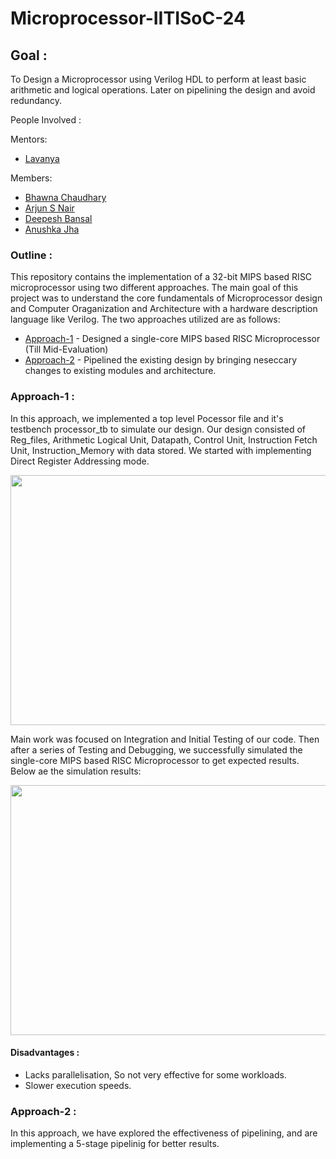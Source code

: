 # Microprocessor-IITISoC-24

## Goal :
To Design a Microprocessor using Verilog HDL to perform at least basic arithmetic and logical operations. Later on pipelining the design and avoid redundancy. 

People Involved :

Mentors:
- [Lavanya](https://github.com/SaiLLV) 

Members:
<br>
- [Bhawna Chaudhary](https://github.com/WebWizard104)
- [Arjun S Nair](https://github.com/arjun-593)
- [Deepesh Bansal](https://github.com/DeepeshBansal)
- [Anushka Jha](https://github.com/jhaanushka)

### Outline :
This repository contains the implementation of a 32-bit MIPS based RISC microprocessor using two different approaches. The main goal of this project was to understand the core fundamentals of Microprocessor design and Computer Oraganization and Architecture with a hardware description language like Verilog. The two approaches utilized are as follows:
<br>
- [Approach-1]() - Designed a single-core MIPS based RISC Microprocessor (Till Mid-Evaluation)
- [Approach-2]() - Pipelined the existing design by bringing neseccary changes to existing modules and architecture.

### Approach-1 :
In this approach, we implemented a top level Pocessor file and it's testbench processor_tb to simulate our design. Our design consisted of Reg_files, Arithmetic Logical Unit, Datapath, Control Unit, Instruction Fetch Unit, Instruction_Memory with data stored. We started with implementing Direct Register Addressing mode.

<img src="https://github.com/arjun-593/Microprocessor-IITISoC-24/blob/main/data/demo/png" width = 848 height = 400>

Main work was focused on Integration and Initial Testing of our code. Then after a series of Testing and Debugging, we successfully simulated the single-core MIPS based RISC Microprocessor to get expected results. Below ae the simulation results:

<img src="https://github.com/arjun-593/Microprocessor-IITISoC-24/blob/main/data/demo/results_png" width = 848 height = 400>

#### Disadvantages :
- Lacks parallelisation, So not very effective for some workloads.
- Slower execution speeds. 


### Approach-2 :
In this approach, we have explored the effectiveness of pipelining, and are implementing a 5-stage pipelinig for better results.
